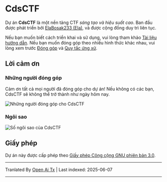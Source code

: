# CdsCTF

Dự án **CdsCTF** là một nền tảng CTF _sáng tạo và hiệu suất cao_. Ban đầu được phát triển bởi [ElaBosak233 (Ela)](https://github.com/ElaBosak233), và được cộng đồng duy trì liên tục.

Nếu bạn muốn biết cách triển khai và sử dụng, vui lòng tham khảo [Tài liệu hướng dẫn](https://cdsctf.e23.dev). Nếu bạn muốn đóng góp theo nhiều hình thức khác nhau, vui lòng xem trước [Đóng góp](https://raw.githubusercontent.com/cdsctf/cdsctf/main/.github/CONTRIBUTING.md) và [Quy tắc ứng xử](https://raw.githubusercontent.com/cdsctf/cdsctf/main/.github/CODE_OF_CONDUCT.md).

## Lời cảm ơn

### Những người đóng góp

Cảm ơn tất cả mọi người đã đóng góp cho dự án! Nếu không có các bạn, CdsCTF sẽ không thể trở thành như ngày hôm nay.

![Những người đóng góp cho CdsCTF](https://contrib.rocks/image?repo=cdsctf/cdsctf)

### Ngôi sao

![Số ngôi sao của CdsCTF](https://starchart.cc/cdsctf/cdsctf.svg?variant=adaptive)

## Giấy phép

Dự án này được cấp phép theo [Giấy phép Công cộng GNU phiên bản 3.0](https://raw.githubusercontent.com/cdsctf/cdsctf/main/LICENSE).

---

Tranlated By [Open Ai Tx](https://github.com/OpenAiTx/OpenAiTx) | Last indexed: 2025-06-07

---